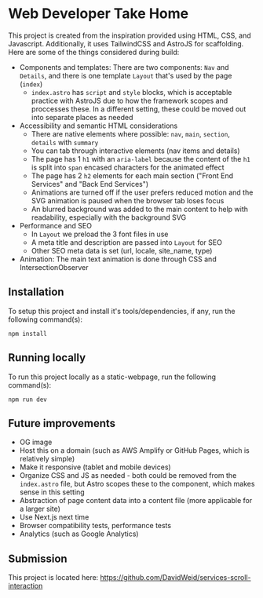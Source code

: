 # Web Developer Take Home

This project is created from the inspiration provided using HTML, CSS, and Javascript. Additionally, it uses TailwindCSS and AstroJS for scaffolding. Here are some of the things considered during build:

- Components and templates: There are two components: `Nav` and `Details`, and there is one template `Layout` that's used by the page (`index`)
  - `index.astro` has `script` and `style` blocks, which is acceptable practice with AstroJS due to how the framework scopes and proccesses these. In a different setting, these could be moved out into separate places as needed
- Accessibility and semantic HTML considerations
  - There are native elements where possible: `nav`, `main`, `section`, `details` with `summary`
  - You can tab through interactive elements (nav items and details)
  - The page has 1 `h1` with an `aria-label` because the content of the `h1` is split into `span` encased characters for the animated effect
  - The page has 2 `h2` elements for each main section ("Front End Services" and "Back End Services")
  - Animations are turned off if the user prefers reduced motion and the SVG animation is paused when the browser tab loses focus
  - An blurred background was added to the main content to help with readability, especially with the background SVG
- Performance and SEO
  - In `Layout` we preload the 3 font files in use
  - A meta title and description are passed into `Layout` for SEO
  - Other SEO meta data is set (url, locale, site_name, type)
- Animation: The main text animation is done through CSS and IntersectionObserver

## Installation

To setup this project and install it's tools/dependencies, if any, run the
following command(s):

```
npm install
```

## Running locally

To run this project locally as a static-webpage, run the following command(s):

```
npm run dev
```

## Future improvements

- OG image
- Host this on a domain (such as AWS Amplify or GitHub Pages, which is relatively simple)
- Make it responsive (tablet and mobile devices)
- Organize CSS and JS as needed - both could be removed from the `index.astro` file, but Astro scopes these to the component, which makes sense in this setting
- Abstraction of page content data into a content file (more applicable for a larger site)
- Use Next.js next time
- Browser compatibility tests, performance tests
- Analytics (such as Google Analytics)

## Submission

This project is located here: https://github.com/DavidWeid/services-scroll-interaction
